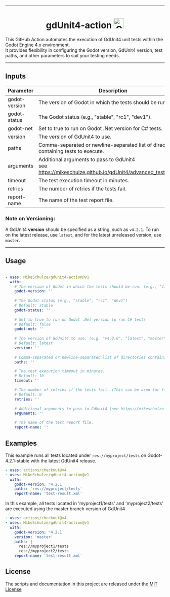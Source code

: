 
---

<h1 align="center">gdUnit4-action <img alt="GitHub release (latest by date)" src="https://img.shields.io/github/v/release/MikeSchulze/gdunit4-action" height="32"> </h1>

This GitHub Action automates the execution of GdUnit4 unit tests within the Godot Engine 4.x environment.<br> It provides flexibility in configuring the Godot version, GdUnit4 version, test paths, and other parameters to suit your testing needs.

---

## Inputs

| Parameter      | Description                                              | Type   | Required | Default   |
| -------------- | -------------------------------------------------------- | ------ | -------- | --------- |
| godot-version  | The version of Godot in which the tests should be run.   | string | true     |           |
| godot-status   | The Godot status (e.g., "stable", "rc1", "dev1").       | string | false    | stable    |
| godot-net      | Set to true to run on Godot .Net version for C# tests.   | bool   | false    | false     |
| version        | The version of GdUnit4 to use.                          | string | false    | latest    |
| paths          | Comma-separated or newline-separated list of directories containing tests to execute. | string | true     |           |
| arguments      | Additional arguments to pass to GdUnit4<br> see https://mikeschulze.github.io/gdUnit4/advanced_testing/cmd/. | string | false    |           |
| timeout        | The test execution timeout in minutes.                  | int    | false    | 10        |
| retries        | The number of retries if the tests fail.                | int    | false    | 0         |
| report-name    | The name of the test report file.                        | string | false    | test-report.xml |



### Note on Versioning:
A GdUnit4 **version** should be specified as a string, such as `v4.2.1`. To run on the latest release, use `latest`, and for the latest unreleased version, use `master`.


---

## Usage
```yaml

- uses: MikeSchulze/gdUnit4-action@v1
  with:
    # The version of Godot in which the tests should be run. (e.g., "4.2.1")
    godot-version: ''
    
    # The Godot status (e.g., "stable", "rc1", "dev1")
    # Default: stable
    godot-status: ''
    
    # Set to true to run on Godot .Net version to run C# tests
    # Default: false
    godot-net: ''
    
    # The version of GdUnit4 to use. (e.g. "v4.2.0", "latest", "master").
    # Default: latest
    version: ''
    
    # Comma-separated or newline-separated list of directories containing test to execute..
    paths: ''

    # The test execution timeout in minutes.
    # Default: 10
    timeout: ''

    # The number of retries if the tests fail. (This can be used for flaky test)
    # Default: 0 
    retries: ''
    
    # Additional arguments to pass to GdUnit4 (see https://mikeschulze.github.io/gdUnit4/advanced_testing/cmd/).
    arguments: ''

    # The name of the test report file.
    report-name: ''
```

## Examples
This example runs all tests located under `res://myproject/tests` on Godot-4.2.1-stable with the latest GdUnit4 release.
```yaml
- uses: actions/checkout@v4
- uses: MikeSchulze/gdUnit4-action@v1
  with:
    godot-version: '4.2.1'
    paths: 'res://myproject/tests'
    report-name: 'test-result.xml'
```


In this example, all tests located in 'myproject1/tests' and 'myproject2/tests' are executed using the master branch version of GdUnit4
```yaml
- uses: actions/checkout@v4
- uses: MikeSchulze/gdUnit4-action@v1
  with:
    godot-version: '4.2.1'
    version: 'master'
    paths: |
      res://myproject1/tests
      res://myproject2/tests
    report-name: 'test-result.xml'
```


## License
The scripts and documentation in this project are released under the [MIT License](./LICENSE)
